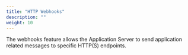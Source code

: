 ```yaml
---
title: "HTTP Webhooks"
description: ""
weight: 10
---
```


The webhooks feature allows the Application Server to send application related messages to specific HTTP(S) endpoints.
